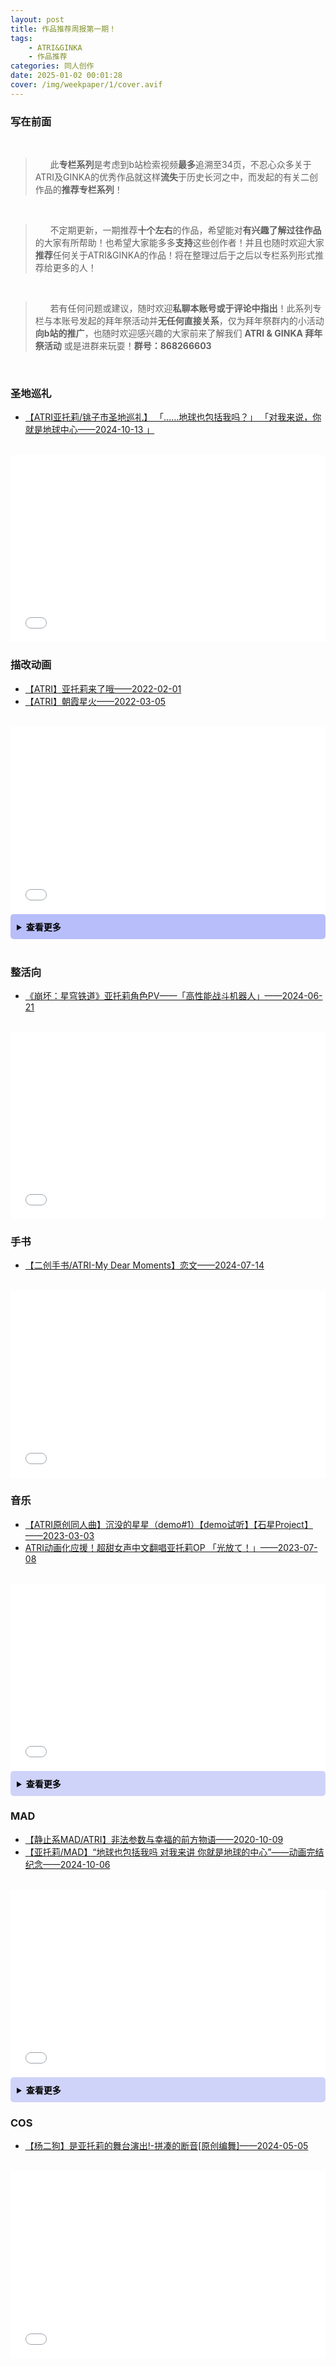 ```yaml
---
layout: post
title: 作品推荐周报第一期！
tags: 
    - ATRI&GINKA 
    - 作品推荐
categories: 同人创作
date: 2025-01-02 00:01:28
cover: /img/weekpaper/1/cover.avif
---
```


### **写在前面**
<br>

>&nbsp;&nbsp;&nbsp;&nbsp;&nbsp;&nbsp;此**专栏系列**是考虑到b站检索视频**最多**追溯至34页，不忍心众多关于ATRI及GINKA的优秀作品就这样**流失**于历史长河之中，而发起的有关二创作品的**推荐专栏系列**！

<br>

> &nbsp;&nbsp;&nbsp;&nbsp;&nbsp;&nbsp;不定期更新，一期推荐**十个左右**的作品，希望能对**有兴趣了解过往作品**的大家有所帮助！也希望大家能多多**支持**这些创作者！并且也随时欢迎大家**推荐**任何关于ATRI&GINKA的作品！将在整理过后于之后以专栏系列形式推荐给更多的人！

<br>

> &nbsp;&nbsp;&nbsp;&nbsp;&nbsp;&nbsp;若有任何问题或建议，随时欢迎**私聊本账号或于评论中指出**！此系列专栏与本账号发起的拜年祭活动并**无任何直接关系**，仅为拜年祭群内的小活动**向b站的推广**，也随时欢迎感兴趣的大家前来了解我们 **ATRI & GINKA 拜年祭活动** 或是进群来玩耍！**群号：868266603**

<br>

### 圣地巡礼
- [【ATRI亚托莉/铫子市圣地巡礼】 「……地球也包括我吗？」 「对我来说，你就是地球中心——2024-10-13 」](https://www.bilibili.com/video/BV1CF2zYuEuE)

<br>

<iframe loading="lazy" width="100%" height="300" src="//player.bilibili.com/player.html?isOutside=true&aid=113299861539511&bvid=BV1CF2zYuEuE&cid=26273909602&p=1&autoplay=0" scrolling="no" border="0" frameborder="no" framespacing="0" allowfullscreen="true"></iframe>

<br>

### 描改动画

- [【ATRI】亚托莉来了哦——2022-02-01](https://www.bilibili.com/video/BV1fL4y1x7np)
- [【ATRI】朝霞星火——2022-03-05](https://www.bilibili.com/video/BV1AF41147Fu)

<br>

<iframe loading="lazy" width="100%" height="300" src="//player.bilibili.com/player.html?isOutside=true&aid=297067614&bvid=BV1AF41147Fu&cid=543276302&p=1&autoplay=0" scrolling="no" border="0" frameborder="no" framespacing="0" allowfullscreen="true"></iframe>

<br>


<details>
  <summary style="background-color:rgb(183, 190, 249);; color:rgb(0, 0, 0); padding: 10px; border-radius: 5px;font-weight: bold;">查看更多</summary>
  <br>

  <iframe loading="lazy" width="100%" height="300" src="//player.bilibili.com/player.html?isOutside=true&aid=851126785&bvid=BV1fL4y1x7np&cid=500002995&p=1&autoplay=0" scrolling="no" border="0" frameborder="no" framespacing="0" allowfullscreen="true"></iframe>
</details>
<br>

### 整活向

- [《崩坏：星穹铁道》亚托莉角色PV——「高性能战斗机器人」——2024-06-21](https://www.bilibili.com/video/BV1Mx4y187NZ)

<br>

<iframe loading="lazy" width="100%" height="300" src="//player.bilibili.com/player.html?isOutside=true&aid=1005831721&bvid=BV1Mx4y187NZ&cid=1588156267&p=1&autoplay=0" scrolling="no" border="0" frameborder="no" framespacing="0" allowfullscreen="true"></iframe>

<br>

### 手书

- [【二创手书/ATRI-My Dear Moments】恋文——2024-07-14](https://www.bilibili.com/video/BV1wf421z74X)

<br>

<iframe loading="lazy" width="100%" height="300" src="//player.bilibili.com/player.html?isOutside=true&aid=1206015396&bvid=BV1wf421z74X&cid=1614558739&p=1&autoplay=0" scrolling="no" border="0" frameborder="no" framespacing="0" allowfullscreen="true"></iframe>

<br>

### 音乐

- [【ATRI原创同人曲】沉没的星星（demo#1）【demo试听】【石星Project】——2023-03-03](https://www.bilibili.com/video/BV1ds4y1o7Mr)
- [ATRI动画化应援！超甜女声中文翻唱亚托莉OP 「光放て！」——2023-07-08](https://www.bilibili.com/video/BV1bu411j7TA)

<br>

<iframe loading="lazy" width="100%" height="300" src="//player.bilibili.com/player.html?isOutside=true&aid=530714178&bvid=BV1bu411j7TA&cid=1188848671&p=1&autoplay=0" scrolling="no" border="0" frameborder="no" framespacing="0" allowfullscreen="true"></iframe>

<br>

<details>
  <summary style="background-color:rgb(207, 211, 249);; color:rgb(0, 0, 0); padding: 10px; border-radius: 5px;font-weight: bold;">查看更多</summary>
  <br>

  <iframe loading="lazy" width="100%" height="300" src="//player.bilibili.com/player.html?isOutside=true&aid=992931795&bvid=BV1ds4y1o7Mr&cid=1036450034&p=1&autoplay=0" scrolling="no" border="0" frameborder="no" framespacing="0" allowfullscreen="true"></iframe>
</details>

### MAD

- [【静止系MAD/ATRI】非法参数与幸福的前方物语——2020-10-09](https://www.bilibili.com/video/BV1Cp4y1r7xL)
- [【亚托莉/MAD】“地球也包括我吗 对我来讲 你就是地球的中心”——动画完结纪念——2024-10-06](https://www.bilibili.com/video/BV1c81eYnEb5)

<br>

<iframe loading="lazy" width="100%" height="300" src="//player.bilibili.com/player.html?isOutside=true&aid=113259277456577&bvid=BV1c81eYnEb5&cid=26165578885&p=1&autoplay=0" scrolling="no" border="0" frameborder="no" framespacing="0" allowfullscreen="true"></iframe>

<br>

<details>
  <summary style="background-color:rgb(207, 211, 249);; color:rgb(0, 0, 0); padding: 10px; border-radius: 5px;font-weight: bold;">查看更多</summary>
  <br>

  <iframe loading="lazy" width="100%" height="300" src="//player.bilibili.com/player.html?isOutside=true&aid=969951866&bvid=BV1Cp4y1r7xL&cid=243868167&p=1&autoplay=0" scrolling="no" border="0" frameborder="no" framespacing="0" allowfullscreen="true"></iframe>
</details>

### COS

- [【杨二狗】是亚托莉的舞台演出!-拼凑的断音[原创编舞]——2024-05-05](https://www.bilibili.com/video/BV1Ei421y7rm)

<br>

<iframe loading="lazy" width="100%" height="300" src="//player.bilibili.com/player.html?isOutside=true&aid=1454030485&bvid=BV1Ei421y7rm&cid=1531717893&p=1&autoplay=0" scrolling="no" border="0" frameborder="no" framespacing="0" allowfullscreen="true"></iframe>

